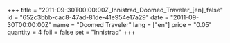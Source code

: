 +++
title = "2011-09-30T00:00:00Z_Innistrad_Doomed_Traveler_[en]_false"
id = "652c3bbb-cac8-47ad-81de-41e954e17a29"
date = "2011-09-30T00:00:00Z"
name = "Doomed Traveler"
lang = ["en"]
price = "0.05"
quantity = 4
foil = false
set = "Innistrad"
+++
